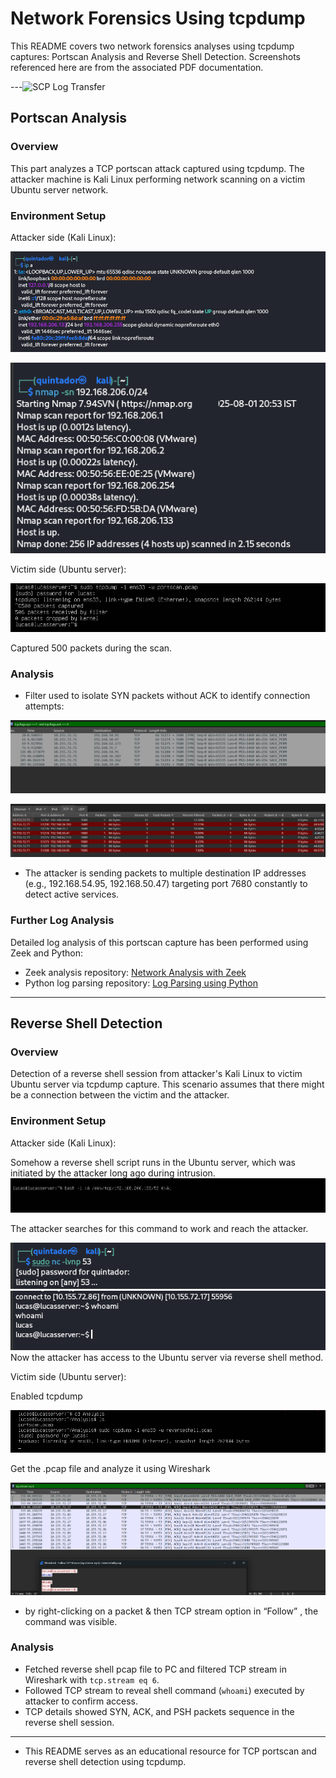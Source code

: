 # Network Forensics Using tcpdump

This README covers two network forensics analyses using tcpdump captures: Portscan Analysis and Reverse Shell Detection. Screenshots referenced here are from the associated PDF documentation.

---![SCP Log Transfer](images/scp_authlog.jpg)

## Portscan Analysis

### Overview

This part analyzes a TCP portscan attack captured using tcpdump. The attacker machine is Kali Linux performing network scanning on a victim Ubuntu server network.

### Environment Setup

Attacker side (Kali Linux):

![ip a](images/ipa.jpg)

![nmap scan](images/nmap.jpg)


Victim side (Ubuntu server):

![Enabling tcpdump](images/tcpdump.jpg)


Captured 500 packets during the scan.

### Analysis

- Filter used to isolate SYN packets without ACK to identify connection attempts:
  
![Filtering](images/wireshark.jpg)

![connection attempts ](images/conversation.jpg)

- The attacker is sending packets to multiple destination IP addresses (e.g., 192.168.54.95, 192.168.50.47) targeting port 7680 constantly to detect active services.


### Further Log Analysis

Detailed log analysis of this portscan capture has been performed using Zeek and Python:

- Zeek analysis repository: [Network Analysis with Zeek](https://github.com/joeljones29/Network-Analysis-with-Zeek)
- Python log parsing repository: [Log Parsing using Python](https://github.com/joeljones29/Log-Parsing-using-Python)

---

## Reverse Shell Detection

### Overview

Detection of a reverse shell session from attacker's Kali Linux to victim Ubuntu server via tcpdump capture. This scenario assumes that there might be a connection between the victim and the attacker.

### Environment Setup

Attacker side (Kali Linux):

Somehow a reverse shell script runs in the Ubuntu server, which was initiated by the attacker long ago during intrusion.
![Script run in Ubuntu ](images/revscript.jpg)

The attacker searches for this command to work and reach the attacker.

![ ](images/search.jpg)
![Enter password of the server and have access](images/enablerevshell.jpg)
Now the attacker has access to the Ubuntu server via reverse shell method.

Victim side (Ubuntu server):

Enabled tcpdump

![Enabled tcpdump ](images/tcpdump_rev.jpg)

Get the .pcap file and analyze it using Wireshark

![Wireshark filtering ](images/wireshark_rev.jpg)

- by right-clicking on a packet & then TCP stream option in “Follow” , the command was visible.


### Analysis

- Fetched reverse shell pcap file to PC and filtered TCP stream in Wireshark with `tcp.stream eq 6`.
- Followed TCP stream to reveal shell command (`whoami`) executed by attacker to confirm access.
- TCP details showed SYN, ACK, and PSH packets sequence in the reverse shell session.


---


- This README serves as an educational resource for TCP portscan and reverse shell detection using tcpdump.



